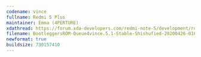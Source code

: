 ```yaml
---
codename: vince
fullname: Redmi 5 Plus
maintainer: Emma (4PERTURE)
xdathread: https://forum.xda-developers.com/redmi-note-5/development/rom-bootleggers-kwerk-t4050711
filename: BootleggersROM-Queue4vince.5.1-Stable-Shishufied-20200426-010828.zip
newformat: true
buildsize: 730157410
---
```

